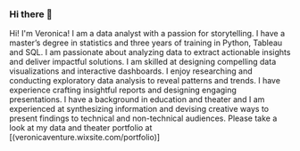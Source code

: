 ### Hi there 👋
Hi! I'm Veronica! I am a data analyst with a passion for storytelling. I have a master’s degree in statistics and three years of training in Python, Tableau and SQL. I am passionate about analyzing data to extract actionable insights and deliver impactful solutions. I am skilled at designing compelling data visualizations and interactive dashboards. I enjoy researching and conducting exploratory data analysis to reveal patterns and trends. I have experience crafting insightful reports and designing engaging presentations. I have a background in education and theater and I am experienced at synthesizing information and devising creative ways to present findings to technical and non-technical audiences. 
Please take a look at my data and theater portfolio at [(veronicaventure.wixsite.com/portfolio)]
<!--
**vlventure/vlventure** is a ✨ _special_ ✨ repository because its `README.md` (this file) appears on your GitHub profile.


-->
